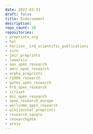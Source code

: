 ```yaml
---
date: 2022-03-31
draft: false
title: Endorsement
description:
repo_count: 20
repositories:
- preprints_org
- hal
- horizon__ird_scientific_publications
- ssrn
- jmir_preprints
- lawarxiv
- aas_open_research
- amrc_open_research
- arpha_preprints
- f1000_research
- gates_open_research
- hrb_open_research
- icrisat
- mni_open_research
- open_research_europe
- wellcome_open_research
- wikijournal_preprints
- research_square
- researchgate
- arxiv
---
```



